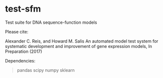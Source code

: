 # test-sfm
Test suite for DNA sequence-function models

Please cite:

Alexander C. Reis, and Howard M. Salis
An automated model test system for systematic development and
improvement of gene expression models, In Preparation (2017)

Dependencies:
> pandas
> scipy
> numpy
> sklearn